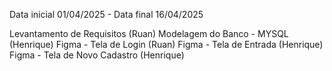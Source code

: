 Data inicial 01/04/2025 - Data final 16/04/2025

Levantamento de Requisitos (Ruan)
Modelagem do Banco - MYSQL (Henrique)
Figma - Tela de Login (Ruan)
Figma - Tela de Entrada (Henrique)
Figma - Tela de Novo Cadastro (Henrique)
